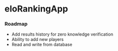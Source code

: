 # eloRankingApp

### Roadmap

+ Add results history for zero knowledge verification
+ Ability to add new players
+ Read and write from database
